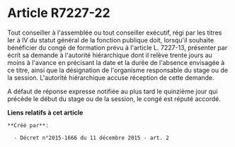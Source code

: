 # Article R7227-22

Tout conseiller à l'assemblée ou tout conseiller exécutif, régi par les titres Ier à IV du statut général de la fonction
publique doit, lorsqu'il souhaite bénéficier du congé de formation prévu à l'article L. 7227-13, présenter par écrit sa
demande à l'autorité hiérarchique dont il relève trente jours au moins à l'avance en précisant la date et la durée de
l'absence envisagée à ce titre, ainsi que la désignation de l'organisme responsable du stage ou de la session. L'autorité
hiérarchique accuse réception de cette demande. 

A défaut de réponse expresse notifiée au plus tard le quinzième jour qui précède le début du stage ou de la session, le congé
est réputé accordé.

**Liens relatifs à cet article**

	**Créé par**:

	  - Décret n°2015-1666 du 11 décembre 2015 - art. 2
